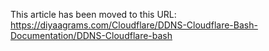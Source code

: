 This article has been moved to this URL: https://diyaagrams.com/Cloudflare/DDNS-Cloudflare-Bash-Documentation/DDNS-Cloudflare-bash
